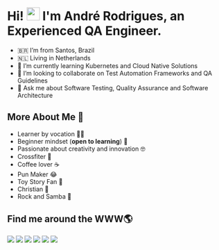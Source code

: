 
# Hi! <img src="https://media.giphy.com/media/hvRJCLFzcasrR4ia7z/giphy.gif" width="30px"> I'm André Rodrigues, an Experienced QA Engineer.

- :brazil: I’m from Santos, Brazil
- :netherlands: Living in Netherlands
- 🌱 I’m currently learning Kubernetes and Cloud Native Solutions
- 👯 I’m looking to collaborate on Test Automation Frameworks and QA Guidelines
- 💬 Ask me about Software Testing, Quality Assurance and Software Architecture

## More About Me :man:

  - Learner by vocation :student:
  - Beginner mindset (**open to learning**) :apple: 
  - Passionate about creativity and innovation :nerd_face:
  - Crossfiter :muscle:
  - Coffee lover :coffee:
  - Pun Maker :joy:
  - Toy Story Fan :movie_camera:
  - Christian :pray:
  - Rock and Samba 🎵


## Find me around the WWW🌎

<p align="center">
  
<a href="mailto:andrevdrodrigues@hotmail.com"><img src="https://img.shields.io/badge/Microsoft_Outlook-0078D4?style=for-the-badge&logo=microsoft-outlook&logoColor=white"></a>
<a href="mailto:andrevdrodrigues@gmail.com"><img src="https://img.shields.io/badge/Gmail-D14836?style=for-the-badge&logo=gmail&logoColor=white"></a>
<a href="https://www.linkedin.com/in/andr%C3%A9-diegues-rodrigues-64b6697a/"><img src="https://img.shields.io/badge/LinkedIn-0077B5?style=for-the-badge&logo=linkedin&logoColor=white"></a>
<a href="https://medium.com/@andrediegues"><img src="https://img.shields.io/badge/Medium-12100E?style=for-the-badge&logo=medium&logoColor=white"></a>
<a href="https://pt.slideshare.net/AndrVinciusDieguesRo/"><img src="https://img.shields.io/badge/Slideshare-0077B5?style=for-the-badge&logo=slideshare&logoColor=white"></a>
<a href="https://avdrodrigues.blogspot.com/"><img src="https://img.shields.io/badge/Blogger-FF5722?style=for-the-badge&logo=blogger&logoColor=white"></a>





